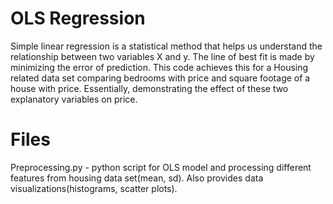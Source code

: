 # OLS Regression
Simple linear regression is a statistical method that helps us understand the relationship between two variables X and y. The line of best fit is made by minimizing the error of prediction. 
This code achieves this for a Housing related data set comparing bedrooms with price and square footage of a house with price. Essentially, demonstrating the effect of these two explanatory variables on price. 

# Files
Preprocessing.py - python script for OLS model and processing different features from housing data set(mean, sd). Also provides data visualizations(histograms, scatter plots).

